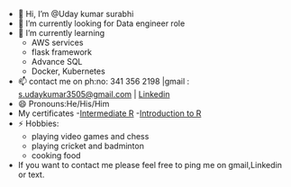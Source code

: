 - 👋 Hi, I’m @Uday kumar surabhi
- 👀 I’m currently looking for Data engineer role
- 🌱 I’m currently learning
  - AWS services
  - flask framework
  - Advance SQL
  - Docker, Kubernetes
- 📫 contact me on ph:no: 341 356 2198 |gmail : s.udaykumar3505@gmail.com | [Linkedin](https://www.linkedin.com/in/udaysurabhi/)
- 😄 Pronouns:He/His/Him
- My certificates
  -[Intermediate R](https://github.com/Udie3505/Certifications/blob/master/Intermediate%20R.pdf)
  -[Introduction to R](https://github.com/Udie3505/Certifications/blob/master/Introduction%20to%20R.pdf)
- ⚡ Hobbies:
  - playing video games and chess
  - playing cricket and badminton
  - cooking food
- If you want to contact me please feel free to ping me on gmail,Linkedin or text.
<!---
Udie3505/Udie3505 is a ✨ special ✨ repository because its `README.md` (this file) appears on your GitHub profile.
You can click the Preview link to take a look at your changes.
--->
